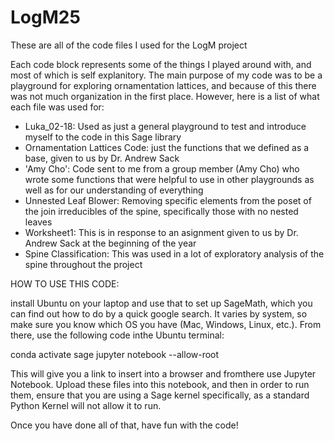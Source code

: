 # LogM25
These are all of the code files I used for the LogM project

Each code block represents some of the things I played around with, and most of which is self explanitory.
The main purpose of my code was to be a playground for exploring ornamentation lattices, and because of 
this there was not much organization in the first place. However, here is a list of what each file was used for:

- Luka_02-18: Used as just a general playground to test and introduce myself to the code in this Sage library
- Ornamentation Lattices Code: just the functions that we defined as a base, given to us by Dr. Andrew Sack
- 'Amy Cho': Code sent to me from a group member (Amy Cho) who wrote some functions that were helpful to use in other playgrounds as well 
as for our understanding of everything
- Unnested Leaf Blower: Removing specific elements from the poset of the join irreducibles of the spine, specifically those with no nested
leaves
- Worksheet1: This is in response to an asignment given to us by Dr. Andrew Sack at the beginning of the year
- Spine Classification: This was used in a lot of exploratory analysis of the spine throughout the project

HOW TO USE THIS CODE:

install Ubuntu on your laptop and use that to set up SageMath, which you can find out how to do by a quick google search. It varies by system,
so make sure you know which OS you have (Mac, Windows, Linux, etc.). From there, use the following code inthe Ubuntu terminal:

conda activate sage
jupyter notebook --allow-root

This will give you a link to insert into a browser and fromthere use Jupyter Notebook. Upload these files into this notebook, and then in
order to run them, ensure that you are using a Sage kernel specifically, as a standard Python Kernel will not allow it to run.

Once you have done all of that, have fun with the code!
